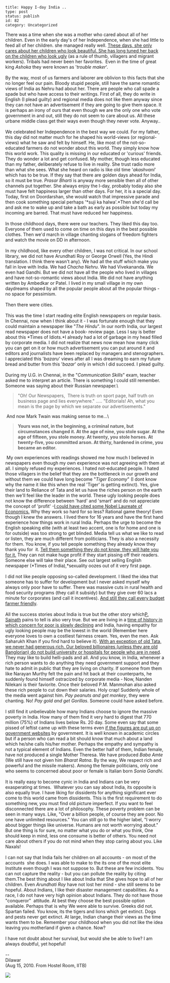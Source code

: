 ~~~~ 
title: Happy I-day India ..
type: post
status: publish
id: 82
category: Uncategorized
~~~~

There was a time when she was a mother who cared about all of her
children. Even in the early day's of her Independence, when she had
little to feed all of her children. she managed really well. [These
days, she only cares about her children who look beautiful. She has long
tuned her back on the children who look
ugly](http://video.google.com/videoplay?docid=9078987899127917834#) (as
a rule of thumb, villagers and migrant workers). Tribals had never been
her favorites.  Even in the time of great king *Ashoka* they were known
as '*trouble maker*'.\
\
By the way, most of us farmers and laborer are oblivion to this facts
that she no longer feel our pain. Bloody stupid people, still have the
same romantic views of India as Nehru had about her. There are people
who call spade a spade but who have access to their writings. First of
all, they do write in English (I plead guilty) and regional media does
not like them anyway since they can not have an advertisement if they
are going to give them space. It is perhaps an irony of ours that even
though we are the only one who vote government in and out, still they do
not seem to care about us. All these urbane middle class get their ways
even though they never vote. Anyway.. \
\
We celebrated her Independence in the best way we could. For my father,
this day did not matter much for he shaped his world-views (or
regional-views) what he saw and felt by himself. He, like most of the
not-so-educated farmers do not wonder about this world. They simply know
how this world work. This quality is missing in our educated or
'curious' friends. They do wonder a lot and get confused. My mother,
though less educated than my father, deliberately refuse to live in
reality. She trust radio more than what she sees. What she heard on
radio is like old time '*akashvani*' which has to be true. If they say
that there are golden days ahead for India, so it must be true. *Prasar
Bharti* is anyway more sensible then all of other channels put together.
She always enjoy the I-day, probably today also she must have felt
happiness larger than other days. For her, it is a special day. Today,
first on Doordarshan, she would watch that impressive parade and then
cook something special perhaps '*suji ka halwa'.*Then she'd call be and
ask me to wake up and take a bath as early as possible but today my
incoming are barred. That must have reduced her happiness.\
\
In those childhood days, there were our teachers. They liked this day
too. Everyone of them used to come on time on this days in the best
possible clothes. Then we'd march in village chanting slogans of freedom
fighters and watch the movie on DD in afternoon.\
\
In my childhood, like every other children, I was not critical. In our
school library, we did not have Arundhati Roy or George Orwell (Yes, the
Hindi translation. I think there wasn't any). We had all the stuff which
make you fall in love with India. We had *Chacha Nehru*. We had
Vivekananda. We even had Gandhi. But we did not have all the people who
lived in villages and have not-so-romantic views about India. We did not
have anything written by Ambedkar or Patel. I lived in my small village
in my own daydreams shaped by all the popular people about all the
popular things - no space for pessimism.\
\
Then there were cities.\
\
This was the time I start reading elite English newspapers on regular
basis. In Chennai, now when I think about it - I was fortunate enough
that they could maintain a newspaper like "*The Hindu*". In our north
India, our largest read newspaper does not have a book- review page.
Less I say is better about this *Times of Idiots.*I already had a lot of
garbage in my head filled by corporate media. I did not realize that
news now mean how many click you can get on it or how much advertisement
you can put around it and editors and journalists have been replaced by
managers and stenographers. I appreciated this '*bazaru*' views after
all I was dreaming to earn my future bread and butter from this
'*bazar*' only in which I did succeed. I plead guilty.\
\
During my U.G. in Chennai, in the "*Communication Skills*" exam, teacher
asked me to interpret an article. There is something I could still
remember. Someone was saying about their Russian newspaper.\

> "Oh! Our Newspapers,  There is truth on sport page, half truth on
> business page and lies everywhere." ..... "Editorials! Ah, what you
> mean is the page by which we separate our advertisements."

 And now Mark Twain was making sense to me...\

> **Yours was not, in the beginning, a criminal nature, but
> circumstances changed it. At the age of nine, you stole sugar. At the
> age of fifteen, you stole money. At twenty, you stole horses. At
> twenty-five, you committed arson. At thirty, hardened in crime, you
> became an editor.**

 My own experiences with readings showed me how much I believed in
newspapers even though my own experience was not agreeing with them at
all. I simply refused my experiences. I hated not-educated people. I
hated those villagers in the belief that they are the bottleneck in our
growth and without them we could have long become "*Tiger Economy*" (I
dont know why the name it like this when the real 'Tiger' is getting
extinct). Yes, give their land to Reliance of Tata and let us have the
riches person on the earth then we'll feel like the leader in the world.
These ugly looking people does not know the difference between 'hard'
and 'smart' and do not appreciate the concept of 'profit' -[I could have
cited some Nobel Laureate of
Economics.](http://www.guardian.co.uk/commentisfree/2009/oct/08/economics-nobel-women-bailout-stockmarket)
Why they work so hard for so less? Rational game theory! Even though I
knew the answers. I lived there for 16 years and have the first hand
experience how things work in rural India. Perhaps the urge to become
the English speaking elite (with at least two accent, one is for home
and one is for outside) was too strong to get blinded. Media tell us
what we like to read or listen, they are much different from
politicians. They is also a necessity for them. You know, if you tell
people something they already know they thank you for  it. [Tell them
something they do not know, they will hate you for
it.](http://www.monbiot.com/) They can not make huge profit if they
start pissing off their readers. Someone else will take their place. See
out largest selling English newspaper (*Times of India),*sexuality oozes
out of it very first page. \
\
I did not like people opposing so-called development. I liked the idea
that someone has to suffer for development but I never asked myself why
always only poor have to suffer. There was massive cuts in rural health
and food security programs (they call it subsidy) but they give over 60
lacs a minute for corporates (and call it incentives). [And still they
call every budget farmer
friendly](http://beta.thehindu.com/opinion/columns/sainath/article123884.ece?homepage=true).\
\
All the success stories about India is true but the other story which[P.
Sainath](http://www.indiatogether.org/opinions/psainath/) pains to tell
is also very true. But we are living in a [time of history in which
concern for poor is slowly
declining](http://www.google.com/url?sa=t&source=web&cd=2&ved=0CB4QFjAB&url=http%3A%2F%2F94.126.106.9%2FDocuments%2Fpublications1%2Fpublic-attitudes-april10.pdf&ei=X_dnTPWdNcL38AaHlcC3BA&usg=AFQjCNEXayepveN4NVaJZVCf8zAJFmNURQ&sig2=WT2iww_gL6Ep2awHNk219g)
and India, having empathy for ugly looking people may be the lowest in
the world (Remember here everyone loves to own a costliest fairness
cream. Yes, even the men. Ask Saharukh Khan if you find hard to believe
it). [With an exception of old Tata, we never had generous rich. Our
beloved billionaires (unless they are old Banglorian) do not build
university or hospitals for people who are in
need](http://blogs.wsj.com/indiarealtime/2010/04/26/why-dont-indians-give-more/).
They may like to build helli-pads and all. And you know, in India,
whenever a rich person wants to do anything they need government support
and they hate to admit in public that they are living on charity. If
someone from them like Narayan Murthy felt the pain and hit back at
their counterparts, he suddenly found himself ostracized by corporate
media - Now, Nanden Nilekani is their faviorite. Once their beloved P.M.
Manmohan also asked these rich people to cut down their salaries. Holy
crap! Suddenly whole of the media went against him. *Pay peanuts and get
monkey*, they were chanting. No! *Pay gold and get Gorillas*. Someone
could have asked before.\
\
I still find it unbelievable how many Indians choose to ignore the
massive poverty in India. How many of them find it very hard to digest
that 770 million (75%) of Indians lives below Rs. 20 day. Some even say
that some pissed of leftist came up with these terms even [if the
figures are put up on government
websites](http://www.reuters.com/article/latestCrisis/idUSDEL218894) by
government. It is well known in academic circles but if a person who can
read a bit should know that much about a land which he/she calls his/her
mother. Perhaps the empathy and sympathy is not a typical element of
Indians. Even the better half of them, Indian female, have not produced
a single Mother Theresa. We have produced *Baba Amte* (We still have not
given him *Bharat Ratna*. By the way, We respect rich and powerful and
the missile makers). Among the female politicians, only one who seems to
concerned about poor or female is Italian born *Sonia Gandhi*.\
\
It is really easy to become cynic in India and Indians can be very
exasperating at times.  Whatever you can say about India, its opposite
is also equally true. I have liking for dissidents for anything
significant ever come to this world came from dissidents. This is the
first requirement to do something new, you must find old picture
imperfect. If you want to feel disconnected there are a lot of
philosophy. These poverty problem can be seen in many ways. Like, "Over
a billion people, of course they are poor. No one have unlimited
resources." You can still go to the higher label, "I worry about bigger
things like universe. Humans are not worth worrying about." But one
thing is for sure, no matter what you do or what you think, One should
keep in mind, less one consume is better of others. You need not care
about others if you do not mind when they stop caring about you. Like
Naxals!\
\
I can not say that India fails her children on all accounts - on most of
the accounts  she does. I was able to make to the its one of the most
elite Institute even though I was not suppose to. But these are few
incidents. You can not capture the reality - but you can pollute the
reality by citing them.The best thing about I like about India that She
gives hope to all of her children. Even *Arundhati Roy* have not lost
her mind - she still seems to be hopeful. About Indians, I like their
disaster management capabilities. As a race, I do not have very high
opinion about Indians. They do not have those "conqueror"  attitude. At
best they choose the best possible option available. Perhaps that is why
We were able to survive. Greeks did not. Spartan failed. You know, its
the tigers and lions which get extinct. Dogs and pests never get
extinct. At large, Indian change their views as the time wants them to
be. Remember your childhood when you did not like the idea leaving you
motherland if given a chance. Now?\
\
I have not doubt about her survival, but would she be able to live? I am
always doubtful, yet hopeful!  \
\
--\
Dilawar\
(Aug 15, 2010. From Hostel Room, IITB)

![](https://blogger.googleusercontent.com/tracker/3794193585985230867-6502862885860042065?l=dilawarsays.blogspot.com)
